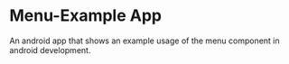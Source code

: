 # Menu-Example App 

An android app that shows an example usage of the menu component in android development.